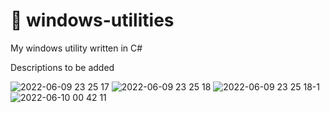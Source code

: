 # 💖 windows-utilities

My windows utility written in C#

Descriptions to be added

![2022-06-09 23 25 17](https://user-images.githubusercontent.com/49830756/172984392-6b74506f-e351-4516-9e21-04e3f8a096ca.jpg)
![2022-06-09 23 25 18](https://user-images.githubusercontent.com/49830756/172984401-9be992ef-5df6-45fe-ba8d-3afc33c56d12.jpg)
![2022-06-09 23 25 18-1](https://user-images.githubusercontent.com/49830756/172984409-78f58a87-7f2f-4f89-9167-ec2f09c67918.jpg)
![2022-06-10 00 42 11](https://user-images.githubusercontent.com/49830756/172984412-ad434779-99d9-4b09-bd0b-ec57a8640c02.jpg)

